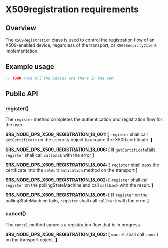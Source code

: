 # X509registration requirements

## Overview

The `X509Registration` class is used to control the registration flow of an X509-enabled device, regardless of the transport, or `X509SecurityClient` implementation.

## Example usage

```js
// TODO once all the pieces are there in the SDK

```

## Public API

### register()

The `register` method completes the authentication and registration flow for the user.

**SRS_NODE_DPS_X509_REGISTRATION_18_001: [** `register` shall call `getCertificate` on the security object to acquire the X509 certificate. **]**

**SRS_NODE_DPS_X509_REGISTRATION_18_006: [** If `getCertificate`fails, `register` shall call `callback` with the error **]**

**SRS_NODE_DPS_X509_REGISTRATION_18_004: [** `register` shall pass the certificate into the `setAuthentication` method on the transport **]**

**SRS_NODE_DPS_X509_REGISTRATION_18_002: [** `register` shall call `register` on the pollingStateMachine and call `callback` with the result. **]**

**SRS_NODE_DPS_X509_REGISTRATION_18_005: [** If `register` on the pollingStateMachine fails, `register` shall call `callback` with the error **]**

### cancel()

The `cancel` method cancels a registration flow that is in progress.

**SRS_NODE_DPS_X509_REGISTRATION_18_003: [** `cancel` shall call `cancel` on the transport object. **]**